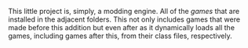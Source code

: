 This little project is, simply, a modding engine. All of the *games* that are installed in the adjacent folders. This not only includes games that were made before this addition but even after as it dynamically loads all the games, including games after this, from their class files, respectively.